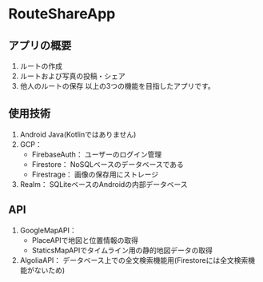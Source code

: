 # RouteShareApp

## アプリの概要
1. ルートの作成
2. ルートおよび写真の投稿・シェア
3. 他人のルートの保存
以上の3つの機能を目指したアプリです。

## 使用技術
1. Android Java(Kotlinではありません)
2. GCP：
    - FirebaseAuth： ユーザーのログイン管理
    - Firestore： NoSQLベースのデータベースである
    - Firestrage： 画像の保存用にストレージ
3. Realm： SQLiteベースのAndroidの内部データベース

## API
1. GoogleMapAPI：
    - PlaceAPIで地図と位置情報の取得
    - StaticsMapAPIでタイムライン用の静的地図データの取得
2. AlgoliaAPI： データベース上での全文検索機能用(Firestoreには全文検索機能がないため)
